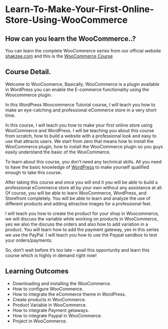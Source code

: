 # Learn-To-Make-Your-First-Online-Store-Using-WooCommerce

## How can you learn the WooCommerce..?
You can learn the complete WooCommerce series from our official website [shakzee.com](https://www.shakzee.com/) and this is the [WooCommerce Course](https://www.shakzee.com/courses/learn-to-make-your-first-online-store-using-woocommerce/)


## Course Detail.
Welcome to WooCoomerce, Basically, WooCommerce is a plugin available in WordPress you can enable the E-commerce functionality using the Woocommerce plugin.

In this WordPress Woocommerce Tutorial course, I will teach you how to make an eye-catching and professional eCommerce store in a very short time.

In this course, I will teach you how to make your first online store using WooCommerce and WordPress. I will be teaching you about this course from scratch, how to build a website with a professional look and easy to use that attracts users. We start from zero that means how to install the WooCommerce plugin, how to install the WooCommerce plugin so you guys easily understand the basic of the WooCommerce.

To learn about this course, you don’t need any technical skills. All you need to have the basic knowledge of [WordPress](https://www.shakzee.com/courses/the-complete-wordpress-guide-from-scratch-with-woocommerce-and-visual-composer/) to make yourself qualified enough to take this course.

After taking this course and once you will end it you will be able to build a professional eCommerce store all by your own without any assistance at all. Of course, you will be able to learn WooCommerce, WordPress, and Storefront completely. You will be able to learn and analyze the use of different products and adding attractive images for a professional feel.

I will teach you how to create the product for your shop in Woocommerce, we will discuss the variable while working on products in WooCommerce, yes we also the discuss the orders and also how to add variation in a product. You will learn how to add the payment gateway, yes in this series we use the PayPal. I will teach you how to use the Paypal sandbox to test your orders/payments.

So, don’t wait before it’s too late – avail this opportunity and learn this course which is highly in demand right now!

## Learning Outcomes
- Downloading and installing the WooCommerce.
- How to configure WooCommerce.
- How to integrate the eCommerce theme in WordPress.
- Create products in WooCommerce.
- Product Variable in WooCommerce.
- How to integrate Payment getaways.
- How to integrate Paypal in WooCommerce.
- Project in WooCommerce.
